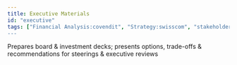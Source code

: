 ```yaml
---
title: Executive Materials
id: "executive"
tags: ["Financial Analysis:covendit", "Strategy:swisscom", "stakeholder communication:crypto", "cross-cultural agility:agility", business storytelling:covendit"]
---
```


Prepares board & investment decks; presents options, trade-offs & recommendations for steerings & executive reviews
